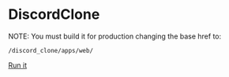 # DiscordClone

NOTE: You must build it for production changing the base href to:

```
/discord_clone/apps/web/
```

[Run it](https://josethomazini.github.io/discord_clone/apps/web/)
